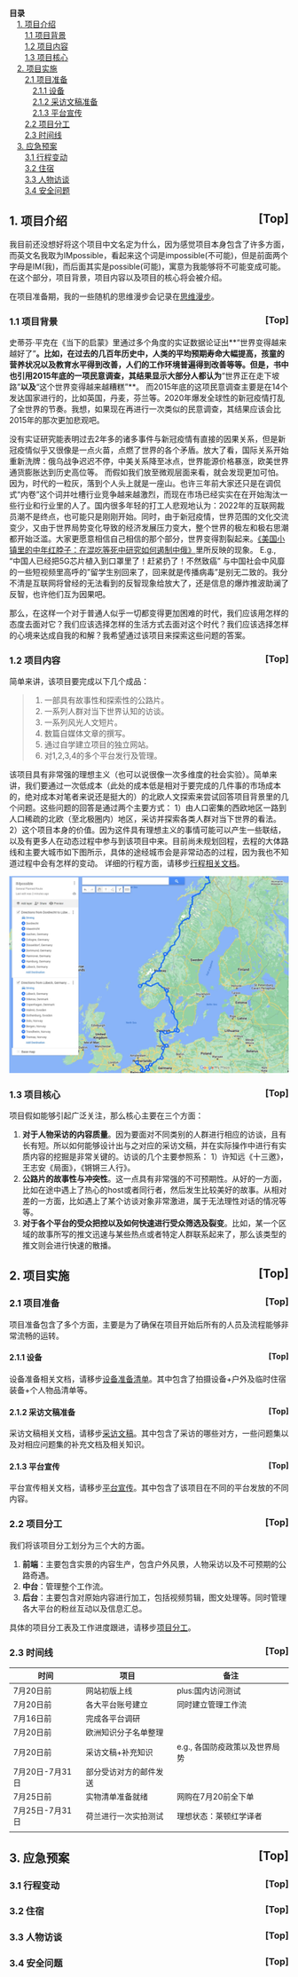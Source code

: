 <a name="index">**目录**</a>
<br>
&emsp;<a href="#0">1. 项目介绍</a>  
&emsp;&emsp;<a href="#1">1.1 项目背景 </a>  
&emsp;&emsp;<a href="#2">1.2 项目内容</a>  
&emsp;&emsp;<a href="#3">1.3 项目核心</a>  
&emsp;<a href="#4">2. 项目实施</a>  
&emsp;&emsp;<a href="#5">2.1 项目准备</a>  
&emsp;&emsp;&emsp;<a href="#6">2.1.1 设备</a>  
&emsp;&emsp;&emsp;<a href="#7">2.1.2 采访文稿准备</a>  
&emsp;&emsp;&emsp;<a href="#8">2.1.3 平台宣传</a>  
&emsp;&emsp;<a href="#9">2.2 项目分工</a>  
&emsp;&emsp;<a href="#10">2.3 时间线</a>  
&emsp;<a href="#11">3. 应急预案</a>  
&emsp;&emsp;<a href="#12">3.1 行程变动</a>  
&emsp;&emsp;<a href="#13">3.2 住宿</a>  
&emsp;&emsp;<a href="#14">3.3 人物访谈</a>  
&emsp;&emsp;<a href="#15">3.4 安全问题</a>  

## <a name="0">1. 项目介绍</a><a style="float:right;text-decoration:none;" href="#index">[Top]</a>

我目前还没想好将这个项目中文名定为什么，因为感觉项目本身包含了许多方面，而英文名我取为IMpossible，看起来这个词是impossible(不可能)，但是前面两个字母是IM(我)，而后面其实是possible(可能)，寓意为我能够将不可能变成可能。在这个部分，项目背景，项目内容以及项目的核心将会被介绍。

在项目准备期，我的一些随机的思维漫步会记录在[思维漫步](Mind-wandering.md)。

### <a name="1">1.1 项目背景 </a><a style="float:right;text-decoration:none;" href="#index">[Top]</a>

​		史蒂芬·平克在《当下的启蒙》里通过多个角度的实证数据论证出**“世界变得越来越好了”**。比如，在过去的几百年历史中，人类的平均预期寿命大幅提高，孩童的营养状况以及教育水平得到改善，人们的工作环境普遍得到改善等等。但是，书中也引用2015年底的一项民意调查，其结果显示大部分人都认为**“世界正在走下坡路”**以及**“这个世界变得越来越糟糕”**。 而2015年底的这项民意调查主要是在14个发达国家进行的，比如英国，丹麦，芬兰等。2020年爆发全球性的新冠疫情打乱了全世界的节奏。我想，如果现在再进行一次类似的民意调查，其结果应该会比2015年的那次更加悲观吧。

​		没有实证研究能表明过去2年多的诸多事件与新冠疫情有直接的因果关系，但是新冠疫情似乎又很像是一点火苗，点燃了世界的各个矛盾。放大了看，国际关系开始重新洗牌：俄乌战争迟迟不停，中美关系降至冰点，世界能源价格暴涨，欧美世界通货膨胀达到历史高位等。 而假如我们放至微观层面来看，就会发现更加可怕。因为，时代的一粒灰，落到个人头上就是一座山。也许三年前大家还只是在调侃式“内卷”这个词并吐槽行业竞争越来越激烈，而现在市场已经实实在在开始淘汰一些行业和行业里的人了。国内很多年轻的打工人悲观地认为：2022年的互联网裁员潮不是终点，也可能只是刚刚开始。同时，由于新冠疫情，世界范围的文化交流变少，又由于世界局势变化导致的经济发展压力变大，整个世界的极左和极右思潮都开始泛滥。大家更愿意相信自己相信的那个部分，世界变得割裂起来。[《美国小镇里的中年红脖子：在混吃等死中研究如何遏制中俄》](https://user.guancha.cn/main/content?id=357866)里所反映的现象。 E.g., “中国人已经把5G芯片植入到口罩里了！赶紧扔了！不然致癌”  与中国社会中风靡的一些短视频里高呼的”留学生别回来了，回来就是传播病毒”是别无二致的。我分不清是互联网将曾经的无法看到的反智现象给放大了，还是信息的爆炸推波助澜了反智，也许他们互为因果吧。

​		那么，在这样一个对于普通人似乎一切都变得更加困难的时代，我们应该用怎样的态度去面对它？我们应该选择怎样的生活方式去面对这个时代？我们应该选择怎样的心境来达成自我的和解？我希望通过该项目来探索这些问题的答案。



### <a name="2">1.2 项目内容</a><a style="float:right;text-decoration:none;" href="#index">[Top]</a>

简单来讲，该项目要完成以下几个成品：

> 1. 一部具有故事性和探索性的公路片。
> 2. 一系列人群对当下世界认知的访谈。
> 3. 一系列风光人文短片。
> 4. 数篇自媒体文章的撰写。
> 5. 通过自学建立项目的独立网站。
> 6. 对1,2,3,4的多个平台发行及管理。

该项目具有非常强的理想主义（也可以说很像一次多维度的社会实验）。简单来讲，我们要通过一次低成本（此处的成本低是相对于要完成的几件事的市场成本的，绝对成本对笔者来说还是挺大的）的北欧人文探索来尝试回答项目背景里的几个问题。这些问题的回答是通过两个主要方式： 1）由人口密集的西欧地区一路到人口稀疏的北欧（至北极圈内）地区，采访并探索各类人群对当下世界的看法。 2）这个项目本身的价值。因为这件具有理想主义的事情可能可以产生一些联结，以及有更多人在动态过程中参与到该项目中来。目前尚未规划回程，去程的大体路线和主要大城市如下图所示，具体的途经城市会是非常动态的过程，因为我也不知道过程中会有怎样的变动。 详细的行程方面，请移步[行程相关文档](./Route/README.md)。

<img src="Figures/general_route.jpg" alt="general_route" style="zoom:80%;" />

### <a name="3">1.3 项目核心</a><a style="float:right;text-decoration:none;" href="#index">[Top]</a>

项目假如能够引起广泛关注，那么核心主要在三个方面：

1. **对于人物采访的内容质量**。因为要面对不同类别的人群进行相应的访谈，且有长有短。所以如何能够设计出与之对应的采访文稿，并在实际操作中进行有实质内容的挖掘是非常关键的。访谈的几个主要参照系： 1）许知远《十三邀》， 王志安《局面》，《锵锵三人行》。
1. **公路片的故事性与冲突性**。这一点具有非常强的不可预期性。从好的一方面，比如在途中遇上了热心的host或者同行者，然后发生比较美好的故事。从相对差的一方面，比如遇上了某个访谈对象非常激进，属于无法理性对话的情况等等。
1. **对于各个平台的受众把控以及如何快速进行受众筛选及裂变**。比如，某一个区域的故事所写的推文迅速与某些热点或者特定人群联系起来了，那么该类型的推文则会进行快速的散播。

## <a name="4">2. 项目实施</a><a style="float:right;text-decoration:none;" href="#index">[Top]</a>

### <a name="5">2.1 项目准备</a><a style="float:right;text-decoration:none;" href="#index">[Top]</a>

项目准备包含了多个方面，主要是为了确保在项目开始后所有的人员及流程能够非常流畅的运转。

#### <a name="6">2.1.1 设备</a><a style="float:right;text-decoration:none;" href="#index">[Top]</a>

设备准备相关文档，请移步[设备准备清单](./OtherReadMe/Equipment.md)。其中包含了拍摄设备+户外及临时住宿装备+个人物品清单等。

#### <a name="7">2.1.2 采访文稿准备</a><a style="float:right;text-decoration:none;" href="#index">[Top]</a>

采访文稿相关文档，请移步[采访文稿](./OtherReadMe/Scripts.md)。其中包含了采访的哪些对方，一些问题集以及对相应问题集的补充文档及相关知识。

#### <a name="8">2.1.3 平台宣传</a><a style="float:right;text-decoration:none;" href="#index">[Top]</a>

平台宣传相关文档，请移步[平台宣传](./OtherReadMe/platform.md)。其中包含了该项目在不同的平台发放的不同内容。

### <a name="9">2.2 项目分工</a><a style="float:right;text-decoration:none;" href="#index">[Top]</a>

我们将该项目分工划分为三个大的方面。 

1.  **前端**：主要包含实景的内容生产，包含户外风景，人物采访以及不可预期的公路奇遇。
2.  **中台**：管理整个工作流。
3.  **后台**：主要包含对原始内容进行加工，包括视频剪辑，图文处理等。同时管理各大平台的粉丝互动以及信息汇总。

具体的项目分工表及工作进度跟进，请移步[项目分工](./OtherReadMe/JobAssignment.md)。

### <a name="10">2.3 时间线</a><a style="float:right;text-decoration:none;" href="#index">[Top]</a>

| 时间            | 项目                   | 备注                           |
| --------------- | ---------------------- | ------------------------------ |
| 7月20日前       | 网站初版上线           | plus:国内访问测试              |
| 7月20日前       | 各大平台账号建立       | 同时建立管理工作流             |
| 7月16日前       | 完成各平台调研         |                                |
| 7月20日前       | 欧洲知识分子名单整理   |                                |
| 7月20日前       | 采访文稿+补充知识      | e.g., 各国防疫政策以及世界局势 |
| 7月20日-7月31日 | 部分受访对方的邮件发送 |                                |
| 7月25日前       | 实物清单准备就绪       | 网购在7月20前全下单            |
| 7月25日-7月31日 | 荷兰进行一次实拍测试   | 理想状态：莱顿红学译者         |
|                 |                        |                                |

## <a name="11">3. 应急预案</a><a style="float:right;text-decoration:none;" href="#index">[Top]</a>

### <a name="12">3.1 行程变动</a><a style="float:right;text-decoration:none;" href="#index">[Top]</a>

### <a name="13">3.2 住宿</a><a style="float:right;text-decoration:none;" href="#index">[Top]</a>

### <a name="14">3.3 人物访谈</a><a style="float:right;text-decoration:none;" href="#index">[Top]</a>

### <a name="15">3.4 安全问题</a><a style="float:right;text-decoration:none;" href="#index">[Top]</a>



